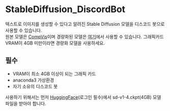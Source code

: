 # StableDiffusion_DiscordBot

텍스트로 이미지를 생성할 수 있다고 알려진 Stable Diffusion 모델을 디스코드 봇으로 사용할 수 있습니다. </br>
원본 모델은 [CompVis](https://github.com/CompVis/stable-diffusion)이며 경량화된 모델은 [여기](https://github.com/basujindal/stable-diffusion)에서 사용할 수 있습니다. 그래픽카드 VRAM이 4GB 미만이라면 경량화 모델을 사용하세요. </br>

## 필수
- VRAM이 최소 4GB 이상이 되는 그래픽 카드
- anaconda3 가상환경
- 자기 소유의 디스코드 봇 

사용하기 위해서는 먼저 [HuggingFace](https://huggingface.co/CompVis/stable-diffusion-v-1-4-original)(로그인 필수)에서 sd-v1-4.ckpt(4GB) 모델 파일을 받아야 합니다.
